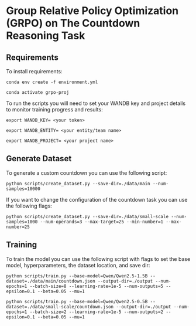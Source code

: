 # Group Relative Policy Optimization (GRPO) on The Countdown Reasoning Task

## Requirements

To install requirements:

```setup env
conda env create -f environment.yml

conda activate grpo-proj
```

To run the scripts you will need to set your WANDB key and project details to monitor training progress and results:

```setup tokens
export WANDB_KEY= <your token>

export WANDB_ENTITY= <your entity/team name>

export WANDB_PROJECT= <your project name>
```

## Generate Dataset

To generate a custom countdown you can use the following script:

```dataset script
python scripts/create_dataset.py --save-dir=./data/main --num-samples=10000
```

If you want to change the configuration of the countdown task you can use the following flags:

```dataset script flags
python scripts/create_dataset.py --save-dir=./data/small-scale --num-samples=1000 --num-operands=3 --max-target=25 --min-number=1 --max-number=25
```

## Training

To train the model you can use the following script with flags to set the base model, hyperparameters, the dataset location, and save dir:

```train script
python scripts/train.py --base-model=Qwen/Qwen2.5-1.5B --dataset=./data/main/countdown.json --output-dir=./output --num-epochs=1 --batch-size=8 --learning-rate=1e-5 --num-outputs=5 --epsilon=0.1 --beta=0.05 --mu=1

python scripts/train.py --base-model=Qwen/Qwen2.5-0.5B --dataset=./data/small-scale/countdown.json --output-dir=./output --num-epochs=1 --batch-size=2 --learning-rate=1e-5 --num-outputs=2 --epsilon=0.1 --beta=0.05 --mu=1
```
